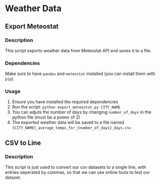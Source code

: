 # Weather Data

## Export Meteostat

### Description
This script exports weather data from Meteostat API and saves it to a file.

### Dependencies
Make sure to have `pandas` and `meteostat` installed (you can install them with `pip`).

### Usage
1. Ensure you have installed the required dependencies
2. Run the script: `python export_meteostat.py CITY_NAME`
3. You can adjuts the number of days by changing `number_of_days` in the python file (must be a power of 2)
4. The exported weather data will be saved to a file named `{CITY_NAME}_average_temps_for_{number_of_days}_days.csv`

## CSV to Line

### Description
This script is just used to convert our csv datasets to a single line, with entries seperated by commas, so that we can use online tools to test our dataset.